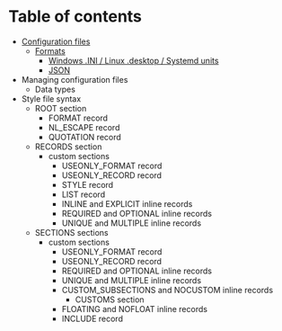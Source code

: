 # Table of contents
- [Configuration files](confile.md)
  - [Formats](confile.md#configuration-file-formats)
    - [Windows .INI / Linux .desktop / Systemd units](confile.md#windows-ini--linux-desktop--systemd-units)
    - [JSON](confile.md#json)
- Managing configuration files
  - Data types
- Style file syntax
  - ROOT section
    - FORMAT record
    - NL_ESCAPE record
    - QUOTATION record
  - RECORDS section
    - custom sections
      - USEONLY_FORMAT record
      - USEONLY_RECORD record
      - STYLE record
      - LIST record
      - INLINE and EXPLICIT inline records
      - REQUIRED and OPTIONAL inline records
      - UNIQUE and MULTIPLE inline records
  - SECTIONS sections
    - custom sections
      - USEONLY_FORMAT record
      - USEONLY_RECORD record
      - REQUIRED and OPTIONAL inline records
      - UNIQUE and MULTIPLE inline records
      - CUSTOM_SUBSECTIONS and NOCUSTOM inline records
        - CUSTOMS section
      - FLOATING and NOFLOAT inline records
      - INCLUDE record
